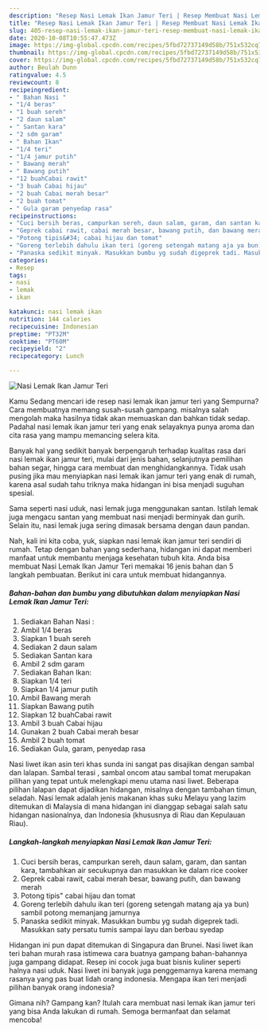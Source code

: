 ```yaml
---
description: "Resep Nasi Lemak Ikan Jamur Teri | Resep Membuat Nasi Lemak Ikan Jamur Teri Yang Enak Dan Mudah"
title: "Resep Nasi Lemak Ikan Jamur Teri | Resep Membuat Nasi Lemak Ikan Jamur Teri Yang Enak Dan Mudah"
slug: 405-resep-nasi-lemak-ikan-jamur-teri-resep-membuat-nasi-lemak-ikan-jamur-teri-yang-enak-dan-mudah
date: 2020-10-08T10:55:47.473Z
image: https://img-global.cpcdn.com/recipes/5fbd72737149d58b/751x532cq70/nasi-lemak-ikan-jamur-teri-foto-resep-utama.jpg
thumbnail: https://img-global.cpcdn.com/recipes/5fbd72737149d58b/751x532cq70/nasi-lemak-ikan-jamur-teri-foto-resep-utama.jpg
cover: https://img-global.cpcdn.com/recipes/5fbd72737149d58b/751x532cq70/nasi-lemak-ikan-jamur-teri-foto-resep-utama.jpg
author: Beulah Dunn
ratingvalue: 4.5
reviewcount: 8
recipeingredient:
- " Bahan Nasi "
- "1/4 beras"
- "1 buah sereh"
- "2 daun salam"
- " Santan kara"
- "2 sdm garam"
- " Bahan Ikan"
- "1/4 teri"
- "1/4 jamur putih"
- " Bawang merah"
- " Bawang putih"
- "12 buahCabai rawit"
- "3 buah Cabai hijau"
- "2 buah Cabai merah besar"
- "2 buah tomat"
- " Gula garam penyedap rasa"
recipeinstructions:
- "Cuci bersih beras, campurkan sereh, daun salam, garam, dan santan kara, tambahkan air secukupnya dan masukkan ke dalam rice cooker"
- "Geprek cabai rawit, cabai merah besar, bawang putih, dan bawang merah"
- "Potong tipis&#34; cabai hijau dan tomat"
- "Goreng terlebih dahulu ikan teri (goreng setengah matang aja ya bun) sambil potong memanjang jamurnya"
- "Panaska sedikit minyak. Masukkan bumbu yg sudah digeprek tadi. Masukkan saty persatu tumis sampai layu dan berbau syedap"
categories:
- Resep
tags:
- nasi
- lemak
- ikan

katakunci: nasi lemak ikan 
nutrition: 144 calories
recipecuisine: Indonesian
preptime: "PT32M"
cooktime: "PT60M"
recipeyield: "2"
recipecategory: Lunch

---
```



![Nasi Lemak Ikan Jamur Teri](https://img-global.cpcdn.com/recipes/5fbd72737149d58b/751x532cq70/nasi-lemak-ikan-jamur-teri-foto-resep-utama.jpg)

Kamu Sedang mencari ide resep nasi lemak ikan jamur teri yang Sempurna? Cara membuatnya memang susah-susah gampang. misalnya salah mengolah maka hasilnya tidak akan memuaskan dan bahkan tidak sedap. Padahal nasi lemak ikan jamur teri yang enak selayaknya punya aroma dan cita rasa yang mampu memancing selera kita.

Banyak hal yang sedikit banyak berpengaruh terhadap kualitas rasa dari nasi lemak ikan jamur teri, mulai dari jenis bahan, selanjutnya pemilihan bahan segar, hingga cara membuat dan menghidangkannya. Tidak usah pusing jika mau menyiapkan nasi lemak ikan jamur teri yang enak di rumah, karena asal sudah tahu triknya maka hidangan ini bisa menjadi suguhan spesial.

Sama seperti nasi uduk, nasi lemak juga menggunakan santan. Istilah lemak juga mengacu santan yang membuat nasi menjadi berminyak dan gurih. Selain itu, nasi lemak juga sering dimasak bersama dengan daun pandan.


Nah, kali ini kita coba, yuk, siapkan nasi lemak ikan jamur teri sendiri di rumah. Tetap dengan bahan yang sederhana, hidangan ini dapat memberi manfaat untuk membantu menjaga kesehatan tubuh kita. Anda bisa membuat Nasi Lemak Ikan Jamur Teri memakai 16 jenis bahan dan 5 langkah pembuatan. Berikut ini cara untuk membuat hidangannya.

<!--inarticleads1-->

##### Bahan-bahan dan bumbu yang dibutuhkan dalam menyiapkan Nasi Lemak Ikan Jamur Teri:

1. Sediakan  Bahan Nasi :
1. Ambil 1/4 beras
1. Siapkan 1 buah sereh
1. Sediakan 2 daun salam
1. Sediakan  Santan kara
1. Ambil 2 sdm garam
1. Sediakan  Bahan Ikan:
1. Siapkan 1/4 teri
1. Siapkan 1/4 jamur putih
1. Ambil  Bawang merah
1. Siapkan  Bawang putih
1. Siapkan 12 buahCabai rawit
1. Ambil 3 buah Cabai hijau
1. Gunakan 2 buah Cabai merah besar
1. Ambil 2 buah tomat
1. Sediakan  Gula, garam, penyedap rasa


Nasi liwet ikan asin teri khas sunda ini sangat pas disajikan dengan sambal dan lalapan. Sambal terasi , sambal oncom atau sambal tomat merupakan pilihan yang tepat untuk melengkapi menu utama nasi liwet. Beberapa pilihan lalapan dapat dijadikan hidangan, misalnya dengan tambahan timun, seladah. Nasi lemak adalah jenis makanan khas suku Melayu yang lazim ditemukan di Malaysia di mana hidangan ini dianggap sebagai salah satu hidangan nasionalnya, dan Indonesia (khususnya di Riau dan Kepulauan Riau). 

<!--inarticleads2-->

##### Langkah-langkah menyiapkan Nasi Lemak Ikan Jamur Teri:

1. Cuci bersih beras, campurkan sereh, daun salam, garam, dan santan kara, tambahkan air secukupnya dan masukkan ke dalam rice cooker
1. Geprek cabai rawit, cabai merah besar, bawang putih, dan bawang merah
1. Potong tipis&#34; cabai hijau dan tomat
1. Goreng terlebih dahulu ikan teri (goreng setengah matang aja ya bun) sambil potong memanjang jamurnya
1. Panaska sedikit minyak. Masukkan bumbu yg sudah digeprek tadi. Masukkan saty persatu tumis sampai layu dan berbau syedap


Hidangan ini pun dapat ditemukan di Singapura dan Brunei. Nasi liwet ikan teri bahan murah rasa istimewa cara buatnya gampang bahan-bahannya juga gampang didapat. Resep ini cocok juga buat bisnis kuliner seperti halnya nasi uduk. Nasi liwet ini banyak juga penggemarnya karena memang rasanya yang pas buat lidah orang indonesia. Mengapa ikan teri menjadi pilihan banyak orang indonesia? 

Gimana nih? Gampang kan? Itulah cara membuat nasi lemak ikan jamur teri yang bisa Anda lakukan di rumah. Semoga bermanfaat dan selamat mencoba!
